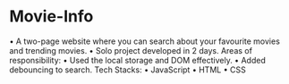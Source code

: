 # Movie-Info
• A two-page website where you can search about your favourite movies and trending movies.
• Solo project developed in 2 days. 
Areas of responsibility:
• Used the local storage and DOM effectively.
• Added debouncing to search.
Tech Stacks:
• JavaScript
• HTML
• CSS
